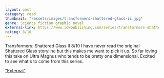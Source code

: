```yaml
---
layout: post
category: read
thumbnail: "/assets/images/transformers-shattered-glass-ii.jpg"
genre: Science fiction graphic novel
external-link: https://www.idwpublishing.com/series/transformers-shattered-glass-ii
rating: 8/10
---
```

Transformers: Shattered Glass II
8/10
I have never read the original Shattered Glass storyline but this makes me want to pick it up. So far loving this take on Ultra Magnus who tends to be pretty one dimensional. Excited to see what's to come from this series.

["External"](https://www.idwpublishing.com/series/transformers-shattered-glass-ii)